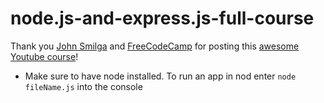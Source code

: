 # node.js-and-express.js-full-course

Thank you [John Smilga](https://www.youtube.com/c/CodingAddict) and [FreeCodeCamp](https://www.freecodecamp.org/) for posting this [awesome Youtube course](https://youtu.be/Oe421EPjeBE)!

- Make sure to have node installed. To run an app in nod enter `node fileName.js` into the console
